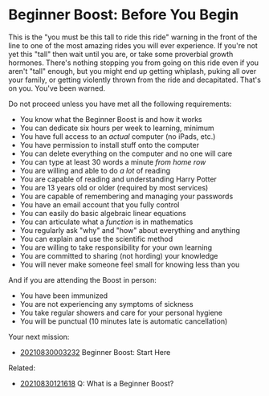 # Beginner Boost: Before You Begin

This is the "you must be this tall to ride this ride" warning in the
front of the line to one of the most amazing rides you will ever
experience. If you're not yet this "tall" then wait until you are, or
take some proverbial growth hormones. There's nothing stopping you from
going on this ride even if you aren't "tall" enough, but you might end
up getting whiplash, puking all over your family, or getting violently
thrown from the ride and decapitated. That's on you. You've been warned.

Do not proceed unless you have met all the following requirements:

* You know what the Beginner Boost is and how it works
* You can dedicate six hours per week to learning, minimum
* You have full access to an *actual* computer (no iPads, etc.)
* You have permission to install stuff onto the computer
* You can delete everything on the computer and no one will care
* You can type at least 30 words a minute *from home row*
* You are willing and able to do *a lot* of reading
* You are capable of reading and understanding Harry Potter
* You are 13 years old or older (required by most services)
* You are capable of remembering and managing your passwords
* You have an email account that you fully control
* You can easily do basic algebraic linear equations
* You can articulate what a *function* is in mathematics
* You regularly ask "why" and "how" about everything and anything
* You can explain and use the scientific method
* You are willing to take responsibility for your own learning
* You are committed to sharing (not hording) your knowledge
* You will never make someone feel small for knowing less than you

And if you are attending the Boost in person:

* You have been immunized
* You are not experiencing any symptoms of sickness
* You take regular showers and care for your personal hygiene
* You will be punctual (10 minutes late is automatic cancellation)

Your next mission:

* [20210830003232](/20210830003232/) Beginner Boost: Start Here

Related:

* [20210830121618](/20210830121618/) Q: What is a Beginner Boost?
